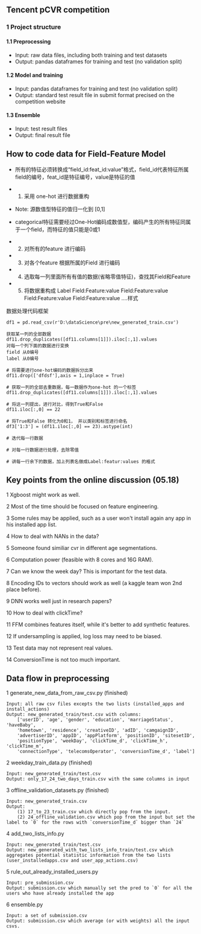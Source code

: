 ## Tencent pCVR competition

### 1 Project structure
#### 1.1 Preprocessing
- Input: raw data files, including both training and test datasets
- Output: pandas dataframes for training and test (no validation split)

#### 1.2 Model and training
- Input: pandas dataframes for training and test (no validation split)
- Output: standard test result file in submit format precised on the competition website

#### 1.3 Ensemble
- Input: test result files
- Output: final result file


## How to code data for Field-Feature Model
- 所有的特征必须转换成“field_id:feat_id:value”格式，field_id代表特征所属field的编号，feat_id是特征编号，value是特征的值


- 1. 采用 one-hot 进行数据重构
- Note: 源数值型特征的值归一化到 [0,1] 
- categorical特征需要经过One-Hot编码成数值型，编码产生的所有特征同属于一个field，而特征的值只能是0或1
        
- 2. 对所有的feature 进行编码
- 3. 对各个feature 根据所属的Field 进行编码
- 4. 选取每一列里面所有有值的数据(省略零值特征)，查找其Field和Feature
- 5. 将数据重构成 Label Field:Feature:value Field:Feature:value Field:Feature:value Field:Feature:value ....样式



数据处理代码框架
```
df1 = pd.read_csv(r'D:\dataScience\pre\new_generated_train.csv')

获取某一列的全部数据
df11.drop_duplicates([df11.columns[1]]).iloc[:,1].values
对每一个列下面的数据进行变换 
field 从0编号
label 从0编号

# 将需要进行one-hot编码的数据拆分出来
df11.drop(['dfdsf'],axis = 1,inplace = True)

# 获取一列的全部去重数据，每一数据作为one-hot 的一个标签
df11.drop_duplicates([df11.columns[1]]).iloc[:,1].values

# 将这一列提出，进行对比，得到True和False
df11.iloc[:,0] == 22

# 将True和False 转化为0和1， 并以类别和标签进行命名
df3['1:3'] = (df11.iloc[:,0] == 23).astype(int)

# 迭代每一行数据

# 对每一行数据进行处理，去除零值

# 讲每一行余下的数据，加上列表名做成Label:featur:values 的格式

```

## Key points from the online discussion (05.18)
  1 Xgboost might work as well.
  
  2 Most of the time should be focused on feature engineering.
  
  3 Some rules may be applied, such as a user won't install again any app in his installed app list.
  
  4 How to deal with NANs in the data?
  
  5 Someone found similiar cvr in different age segmentations.
  
  6 Computation power (feasible with 8 cores and 16G RAM).
  
  7 Can we know the week day? This is important for the test data.
  
  8 Encoding IDs to vectors should work as well (a kaggle team won 2nd place before).
  
  9 DNN works well just in research papers?
  
  10 How to deal with clickTime?
  
  11 FFM combines features itself, while it's better to add synthetic features.
  
  12 If undersampling is applied, log loss may need to be biased.
  
  13 Test data may not represent real values.
  
  14 ConversionTime is not too much important.
  

## Data flow in preprocessing
  
  1 generate_new_data_from_raw_csv.py (finished)
  
    Input: all raw csv files excepts the two lists (installed_apps and install_actions)
    Output: new_generated_train/test.csv with columns: 
        ['userID', 'age', 'gender', 'education', 'marriageStatus', 'haveBaby',
        'hometown', 'residence', 'creativeID', 'adID', 'camgaignID',
        'advertiserID', 'appID', 'appPlatform', 'positionID', 'sitesetID',
        'positionType', 'weekDay', 'clickTime_d', 'clickTime_h', 'clickTime_m',
        'connectionType', 'telecomsOperator', 'conversionTime_d', 'label']

  2 weekday_train_data.py (finished)
    
    Input: new_generated_train/test.csv
    Output: only_17_24_two_days_train.csv with the same columns in input

  3 offline_validation_datasets.py (finished)
    
    Input: new_generated_train.csv
    Output:
        (1) 17_to_23_train.csv which directly pop from the input.
        (2) 24_offline_validation.csv which pop from the input but set the label to `0` for the rows with `conversionTime_d` bigger than `24`

  4 add_two_lists_info.py
    
    Input: new_generated_train/test.csv  
    Output: new_generated_with_two_lists_info_train/test.csv which aggregates potential statistic information from the two lists (user_installedapps.csv and user_app_actions.csv)

  5 rule_out_already_installed_users.py
    
    Input: pre_submission.csv
    Output: submission.csv which manually set the pred to `0` for all the users who have already installed the app

  6 ensemble.py
  
    Input: a set of submission.csv
    Output: submission.csv which average (or with weights) all the input csvs.
  
